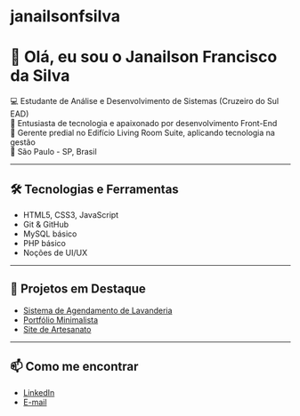 # janailsonfsilva
# 👋 Olá, eu sou o Janailson Francisco da Silva

💻 Estudante de Análise e Desenvolvimento de Sistemas (Cruzeiro do Sul EAD)  
🚀 Entusiasta de tecnologia e apaixonado por desenvolvimento Front-End  
🏢 Gerente predial no Edifício Living Room Suite, aplicando tecnologia na gestão  
📍 São Paulo - SP, Brasil

---

## 🛠 Tecnologias e Ferramentas
- HTML5, CSS3, JavaScript
- Git & GitHub
- MySQL básico
- PHP básico
- Noções de UI/UX

---

## 📌 Projetos em Destaque
- [Sistema de Agendamento de Lavanderia](link-do-repositório)
- [Portfólio Minimalista](link-do-repositório)
- [Site de Artesanato](link-do-repositório)

---

## 📫 Como me encontrar
- [LinkedIn](https://www.linkedin.com/in/janailson-f-silva-45878272?)
- [E-mail](mailto:janailsonfsilva2@gmail.com)
